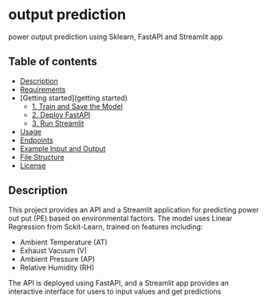 # output prediction
power output prediction using Sklearn, FastAPI and Streamlit app

## Table of contents
- [Description](#description)
- [Requirements](requirements)
- [Getting started](getting started)
  - [1. Train and Save the Model](#1-train-and-save-the-model)
  - [2. Deploy FastAPI](#2-deploy-fastapi)
  - [3. Run Streamlit](#3-Streamlit)
- [Usage](#usage)
- [Endpoints](#endpoints)
- [Example Input and Output](#example-input-and-output)
- [File Structure](#file-structure)
- [License](#license)

## Description
This project provides an API and a Streamlit application for predicting power out put (PE) based on environmental factors. The model uses Linear Regression from Sckit-Learn, trained on features including:

- Ambient Temperature (AT)
- Exhaust Vacuum (V)
- Ambient Pressure (AP)
- Relative Humidity (RH)

The API is deployed using FastAPI, and a Streamlit app provides an interactive interface for users to input values and get predictions  
